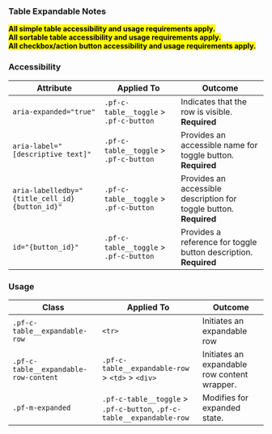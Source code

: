 ### Table Expandable Notes

<mark>**All simple table accessibility and usage requirements apply.**</mark>
<br>
<mark>**All sortable table accessibility and usage requirements apply.**</mark>
<br>
<mark>**All checkbox/action button accessibility and usage requirements apply.**</mark>

### Accessibility
| Attribute | Applied To | Outcome |
| -- | -- | -- |
| `aria-expanded="true"`                          | `.pf-c-table__toggle` > `.pf-c-button` | Indicates that the row is visible. **Required**|
| `aria-label="[descriptive text]"`               | `.pf-c-table__toggle` > `.pf-c-button` | Provides an accessible name for toggle button. **Required**|
| `aria-labelledby="{title_cell_id} {button_id}"` | `.pf-c-table__toggle` > `.pf-c-button` | Provides an accessible description for toggle button. **Required** |
| `id="{button_id}"`                              | `.pf-c-table__toggle` > `.pf-c-button` | Provides a reference for toggle button description. **Required** |

### Usage

| Class | Applied To | Outcome |
| -- | -- | -- |
| `.pf-c-table__expandable-row`         | `<tr>`                                                                | Initiates an expandable row |
| `.pf-c-table__expandable-row-content` | `.pf-c-table__expandable-row` > `<td>` > `<div>`                      | Initiates an expandable row content wrapper. |
| `.pf-m-expanded`                      | `.pf-c-table__toggle` > `.pf-c-button`, `.pf-c-table__expandable-row` | Modifies for expanded state. |
